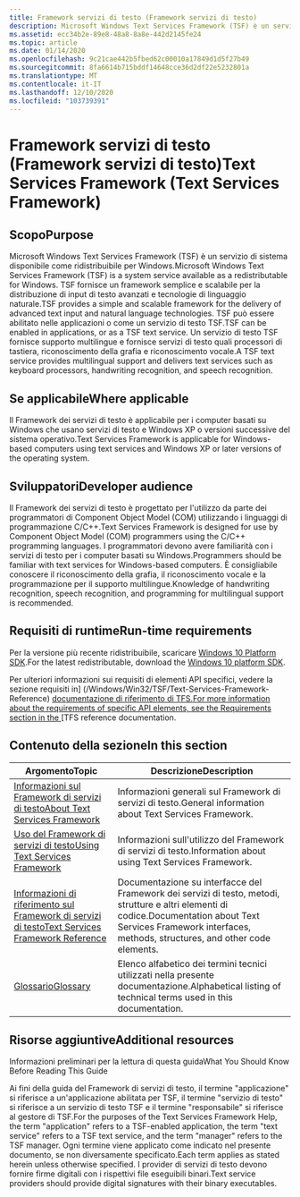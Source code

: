 ```yaml
---
title: Framework servizi di testo (Framework servizi di testo)
description: Microsoft Windows Text Services Framework (TSF) è un servizio di sistema disponibile come ridistribuibile per Windows 2000.
ms.assetid: ecc34b2e-89e8-48a8-8a8e-442d2145fe24
ms.topic: article
ms.date: 01/14/2020
ms.openlocfilehash: 9c21cae442b5fbed62c00010a17849d1d5f27b49
ms.sourcegitcommit: 8fa6614b715bddf14648cce36d2df22e5232801a
ms.translationtype: MT
ms.contentlocale: it-IT
ms.lasthandoff: 12/10/2020
ms.locfileid: "103739391"
---
```

# <a name="text-services-framework-text-services-framework"></a><span data-ttu-id="94a49-103">Framework servizi di testo (Framework servizi di testo)</span><span class="sxs-lookup"><span data-stu-id="94a49-103">Text Services Framework (Text Services Framework)</span></span>

## <a name="purpose"></a><span data-ttu-id="94a49-104">Scopo</span><span class="sxs-lookup"><span data-stu-id="94a49-104">Purpose</span></span>

<span data-ttu-id="94a49-105">Microsoft Windows Text Services Framework (TSF) è un servizio di sistema disponibile come ridistribuibile per Windows.</span><span class="sxs-lookup"><span data-stu-id="94a49-105">Microsoft Windows Text Services Framework (TSF) is a system service available as a redistributable for Windows.</span></span> <span data-ttu-id="94a49-106">TSF fornisce un framework semplice e scalabile per la distribuzione di input di testo avanzati e tecnologie di linguaggio naturale.</span><span class="sxs-lookup"><span data-stu-id="94a49-106">TSF provides a simple and scalable framework for the delivery of advanced text input and natural language technologies.</span></span> <span data-ttu-id="94a49-107">TSF può essere abilitato nelle applicazioni o come un servizio di testo TSF.</span><span class="sxs-lookup"><span data-stu-id="94a49-107">TSF can be enabled in applications, or as a TSF text service.</span></span> <span data-ttu-id="94a49-108">Un servizio di testo TSF fornisce supporto multilingue e fornisce servizi di testo quali processori di tastiera, riconoscimento della grafia e riconoscimento vocale.</span><span class="sxs-lookup"><span data-stu-id="94a49-108">A TSF text service provides multilingual support and delivers text services such as keyboard processors, handwriting recognition, and speech recognition.</span></span>

## <a name="where-applicable"></a><span data-ttu-id="94a49-109">Se applicabile</span><span class="sxs-lookup"><span data-stu-id="94a49-109">Where applicable</span></span>

<span data-ttu-id="94a49-110">Il Framework dei servizi di testo è applicabile per i computer basati su Windows che usano servizi di testo e Windows XP o versioni successive del sistema operativo.</span><span class="sxs-lookup"><span data-stu-id="94a49-110">Text Services Framework is applicable for Windows-based computers using text services and Windows XP or later versions of the operating system.</span></span>

## <a name="developer-audience"></a><span data-ttu-id="94a49-111">Sviluppatori</span><span class="sxs-lookup"><span data-stu-id="94a49-111">Developer audience</span></span>

<span data-ttu-id="94a49-112">Il Framework dei servizi di testo è progettato per l'utilizzo da parte dei programmatori di Component Object Model (COM) utilizzando i linguaggi di programmazione C/C++.</span><span class="sxs-lookup"><span data-stu-id="94a49-112">Text Services Framework is designed for use by Component Object Model (COM) programmers using the C/C++ programming languages.</span></span> <span data-ttu-id="94a49-113">I programmatori devono avere familiarità con i servizi di testo per i computer basati su Windows.</span><span class="sxs-lookup"><span data-stu-id="94a49-113">Programmers should be familiar with text services for Windows-based computers.</span></span> <span data-ttu-id="94a49-114">È consigliabile conoscere il riconoscimento della grafia, il riconoscimento vocale e la programmazione per il supporto multilingue.</span><span class="sxs-lookup"><span data-stu-id="94a49-114">Knowledge of handwriting recognition, speech recognition, and programming for multilingual support is recommended.</span></span>

## <a name="run-time-requirements"></a><span data-ttu-id="94a49-115">Requisiti di runtime</span><span class="sxs-lookup"><span data-stu-id="94a49-115">Run-time requirements</span></span>

<span data-ttu-id="94a49-116">Per la versione più recente ridistribuibile, scaricare [Windows 10 Platform SDK](https://developer.microsoft.com/windows/downloads/windows-10-sdk).</span><span class="sxs-lookup"><span data-stu-id="94a49-116">For the latest redistributable, download the [Windows 10 platform SDK](https://developer.microsoft.com/windows/downloads/windows-10-sdk).</span></span>

<span data-ttu-id="94a49-117">Per ulteriori informazioni sui requisiti di elementi API specifici, vedere la sezione requisiti in] (/Windows/Win32/TSF/Text-Services-Framework-Reference) [documentazione di riferimento di TFS.</span><span class="sxs-lookup"><span data-stu-id="94a49-117">For more information about the requirements of specific API elements, see the Requirements section in the ](/windows/win32/tsf/text-services-framework-reference)[TFS reference documentation.</span></span>

## <a name="in-this-section"></a><span data-ttu-id="94a49-118">Contenuto della sezione</span><span class="sxs-lookup"><span data-stu-id="94a49-118">In this section</span></span>



| <span data-ttu-id="94a49-119">Argomento</span><span class="sxs-lookup"><span data-stu-id="94a49-119">Topic</span></span>                                                                                 | <span data-ttu-id="94a49-120">Descrizione</span><span class="sxs-lookup"><span data-stu-id="94a49-120">Description</span></span>                                                                                                      |
|---------------------------------------------------------------------------------------|------------------------------------------------------------------------------------------------------------------|
| [<span data-ttu-id="94a49-121">Informazioni sul Framework di servizi di testo</span><span class="sxs-lookup"><span data-stu-id="94a49-121">About Text Services Framework</span></span>](about-text-services-framework.md)<br/>         | <span data-ttu-id="94a49-122">Informazioni generali sul Framework di servizi di testo.</span><span class="sxs-lookup"><span data-stu-id="94a49-122">General information about Text Services Framework.</span></span><br/>                                                    |
| [<span data-ttu-id="94a49-123">Uso del Framework di servizi di testo</span><span class="sxs-lookup"><span data-stu-id="94a49-123">Using Text Services Framework</span></span>](using-text-services-framework.md)<br/>         | <span data-ttu-id="94a49-124">Informazioni sull'utilizzo del Framework di servizi di testo.</span><span class="sxs-lookup"><span data-stu-id="94a49-124">Information about using Text Services Framework.</span></span><br/>                                                      |
| [<span data-ttu-id="94a49-125">Informazioni di riferimento sul Framework di servizi di testo</span><span class="sxs-lookup"><span data-stu-id="94a49-125">Text Services Framework Reference</span></span>](text-services-framework-reference.md)<br/> | <span data-ttu-id="94a49-126">Documentazione su interfacce del Framework dei servizi di testo, metodi, strutture e altri elementi di codice.</span><span class="sxs-lookup"><span data-stu-id="94a49-126">Documentation about Text Services Framework interfaces, methods, structures, and other code elements.</span></span><br/> |
| [<span data-ttu-id="94a49-127">Glossario</span><span class="sxs-lookup"><span data-stu-id="94a49-127">Glossary</span></span>](glossary.md)<br/>                                                   | <span data-ttu-id="94a49-128">Elenco alfabetico dei termini tecnici utilizzati nella presente documentazione.</span><span class="sxs-lookup"><span data-stu-id="94a49-128">Alphabetical listing of technical terms used in this documentation.</span></span><br/>                                   |



 

## <a name="additional-resources"></a><span data-ttu-id="94a49-129">Risorse aggiuntive</span><span class="sxs-lookup"><span data-stu-id="94a49-129">Additional resources</span></span>

<span data-ttu-id="94a49-130">Informazioni preliminari per la lettura di questa guida</span><span class="sxs-lookup"><span data-stu-id="94a49-130">What You Should Know Before Reading This Guide</span></span>

<span data-ttu-id="94a49-131">Ai fini della guida del Framework di servizi di testo, il termine "applicazione" si riferisce a un'applicazione abilitata per TSF, il termine "servizio di testo" si riferisce a un servizio di testo TSF e il termine "responsabile" si riferisce al gestore di TSF.</span><span class="sxs-lookup"><span data-stu-id="94a49-131">For the purposes of the Text Services Framework Help, the term "application" refers to a TSF-enabled application, the term "text service" refers to a TSF text service, and the term "manager" refers to the TSF manager.</span></span> <span data-ttu-id="94a49-132">Ogni termine viene applicato come indicato nel presente documento, se non diversamente specificato.</span><span class="sxs-lookup"><span data-stu-id="94a49-132">Each term applies as stated herein unless otherwise specified.</span></span> <span data-ttu-id="94a49-133">I provider di servizi di testo devono fornire firme digitali con i rispettivi file eseguibili binari.</span><span class="sxs-lookup"><span data-stu-id="94a49-133">Text service providers should provide digital signatures with their binary executables.</span></span>

 

 





